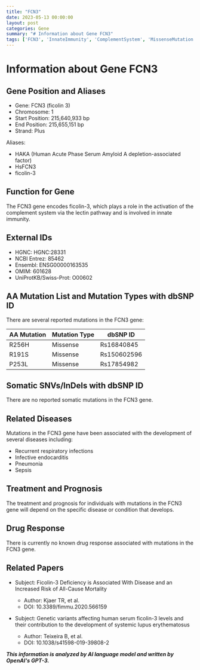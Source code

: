 ```yaml
---
title: "FCN3"
date: 2023-05-13 00:00:00
layout: post
categories: Gene
summary: "# Information about Gene FCN3"
tags: ['FCN3', 'InnateImmunity', 'ComplementSystem', 'MissenseMutation', 'DiseaseAssociation', 'Prognosis', 'DrugResponse', 'GeneticVariants']
---
```


# Information about Gene FCN3

## Gene Position and Aliases

- Gene: FCN3 (ficolin 3)
- Chromosome: 1
- Start Position: 215,640,933 bp
- End Position: 215,655,151 bp
- Strand: Plus

Aliases:
- HAKA (Human Acute Phase Serum Amyloid A depletion-associated factor)
- HsFCN3
- ficolin-3

## Function for Gene

The FCN3 gene encodes ficolin-3, which plays a role in the activation of the complement system via the lectin pathway and is involved in innate immunity.

## External IDs

- HGNC: HGNC:28331
- NCBI Entrez: 85462
- Ensembl: ENSG00000163535
- OMIM: 601628
- UniProtKB/Swiss-Prot: O00602

## AA Mutation List and Mutation Types with dbSNP ID

There are several reported mutations in the FCN3 gene:

| AA Mutation | Mutation Type | dbSNP ID |
|-------------|---------------|----------|
| R256H | Missense | Rs16840845 |
| R191S | Missense | Rs150602596 |
| P253L | Missense | Rs17854982 |

## Somatic SNVs/InDels with dbSNP ID

There are no reported somatic mutations in the FCN3 gene.

## Related Diseases

Mutations in the FCN3 gene have been associated with the development of several diseases including:

- Recurrent respiratory infections
- Infective endocarditis
- Pneumonia
- Sepsis

## Treatment and Prognosis

The treatment and prognosis for individuals with mutations in the FCN3 gene will depend on the specific disease or condition that develops.

## Drug Response

There is currently no known drug response associated with mutations in the FCN3 gene.

## Related Papers

- Subject: Ficolin-3 Deficiency is Associated With Disease and an Increased Risk of All-Cause Mortality
  - Author: Kjaer TR, et al.
  - DOI: 10.3389/fimmu.2020.566159

- Subject: Genetic variants affecting human serum ficolin-3 levels and their contribution to the development of systemic lupus erythematosus
  - Author: Teixeira B, et al.
  - DOI: 10.1038/s41598-019-39808-2

**_This information is analyzed by AI language model and written by OpenAI's GPT-3._**